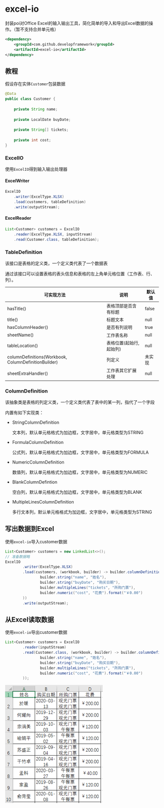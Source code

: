 # excel-io

封装poi对Office Excel的输入输出工具，简化简单的导入和导出Excel数据的操作。（暂不支持合并单元格）

```xml
<dependency>
    <groupId>com.github.developframework</groupId>
    <artifactId>excel-io</artifactId>
</dependency>
```

## 教程

假设存在实体`Customer`包装数据

```java
@Data
public class Customer {

    private String name;

    private LocalDate buyDate;

    private String[] tickets;

    private int cost;
}
```

### ExcelIO

使用`ExcelIO`得到输入输出处理器

#### ExcelWriter

```java
ExcelIO
    .writer(ExcelType.XLSX)
	.load(customers, tableDefinition)
    .write(outputStream);
```
#### ExcelReader

```java
List<Customer> customers = ExcelIO
    .reader(ExcelType.XLSX, inputStream)
    .read(Customer.class, tableDefinition);
```

### TableDefinition

该接口是表格的定义类，一个定义类代表了一个数据表

通过该接口可以设置表格的表头信息和表格的左上角单元格位置（工作表、行、列）。

| 可实现方法                                           | 说明                    | 默认值 |
| ---------------------------------------------------- | ----------------------- | ------ |
| hasTitle()                                           | 表格顶部是否含有标题    | false  |
| title()                                              | 标题文本                | null   |
| hasColumnHeader()                                    | 是否有列说明            | true   |
| sheetName()                                          | 工作表名称              | null   |
| tableLocation()                                      | 表格位置(起始行,起始列) | null   |
| columnDefinitions(Workbook, ColumnDefinitionBuilder) | 列定义                  | 未实现 |
| sheetExtraHandler()                                  | 工作表其它扩展处理      | null   |

### ColumnDefinition

该抽象类是表格的列定义类，一个定义类代表了表中的某一列，指代了一个字段

内置有如下实现类：

+ StringColumnDefinition

  文本列，默认单元格格式为加边框，文字居中，单元格类型为STRING

+ FormulaColumnDefinition

  公式列，默认单元格格式为加边框，文字居中，单元格类型为FORMULA

+ NumericColumnDefinition

  数值列，默认单元格格式为加边框，文字居中，单元格类型为NUMERIC

+ BlankColumnDefintion

  空白列，默认单元格格式为加边框，文字居中，单元格类型为BLANK

+ MultipleLinesColumnDefinition

  多行文本列，默认单元格格式为加边框，文字居中，单元格类型为STRING

## 写出数据到Excel

使用`excel-io`导入customer数据

```java
List<Customer> customers = new LinkedList<>();
// 准备数据略
ExcelIO
        .writer(ExcelType.XLSX)
        .load(customers, (workbook, builder) -> builder.columnDefinitions(
                builder.string("name", "姓名"),
                builder.string("buyDate", "购买日期"),
                builder.multipleLines("tickets", "所购门票"),
                builder.numeric("cost", "花费").format("￥0.00")
        ))
        .write(outputStream);
```

## 从Excel读取数据

使用`excel-io`导出customer数据

```java
List<Customer> customers = ExcelIO
        .reader(inputStream)
        .read(Customer.class, (workbook, builder) -> builder.columnDefinitions(
                builder.string("name", "姓名"),
                builder.string("buyDate", "购买日期"),
                builder.multipleLines("tickets", "所购门票"),
                builder.numeric("cost", "花费").format("￥0.00")
        ));
```
![](doc-images/image1.png)
